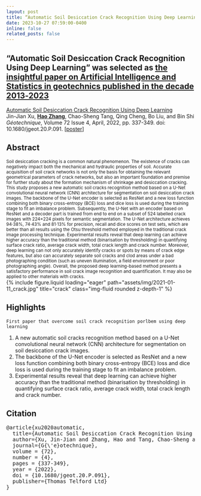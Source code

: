 ```yaml
---
layout: post
title: “Automatic Soil Desiccation Crack Recognition Using Deep Learning” was selected as the insightful paper on Artificial Intelligence and Statistics in geotechnics published in the decade 2013‑2023.
date: 2023-10-27 07:59:00-0400
inline: false
related_posts: false
---
```

“Automatic Soil Desiccation Crack Recognition Using Deep Learning” was selected as [the insightful paper on Artificial Intelligence and Statistics in geotechnics published in the decade 2013‑2023](https://www.icevirtuallibrary.com/page/ice-news/geot75anniversaryprogramme)
---

[Automatic Soil Desiccation Crack Recognition Using Deep Learning](https://doi.org/10.1680/jgeot.20.P.091)<br>
 Jin-Jian Xu, <u><b>Hao Zhang</b></u>, Chao-Sheng Tang, Qing Cheng, Bo Liu, and Bin Shi<br>
 *Géotechnique*, Volume 72 Issue 4, April, 2022, pp. 337-349. doi: 10.1680/jgeot.20.P.091.
[[poster](https://www.icevirtuallibrary.com/pb-assets/GEOT%2075th%20Event/S3%20P5%20G%C3%A9otechnique%20Poster%20-%20Automatic%20soil%20desiccation%20crack%20recognition%20using%20deep%20learning-XJJ-1694727350.pdf)]

## Abstract
<small>
Soil desiccation cracking is a common natural phenomenon. The existence of cracks can negatively impact both the mechanical and hydraulic properties of soil. Accurate acquisition of soil crack networks is not only the basis for obtaining the relevant geometrical parameters of crack networks, but also an important foundation and premise for further study about the formation mechanism of shrinkage and desiccation cracking. This study proposes a new automatic soil cracks recognition method based on a U-Net convolutional neural network (CNN) architecture for segmentation on soil desiccation crack images. The backbone of the U-Net encoder is selected as ResNet and a new loss function combining both binary cross-entropy (BCE) loss and dice loss is used during the training stage to fit an imbalance problem. Subsequently, the U-Net with an encoder based on ResNet and a decoder part is trained from end to end on a subset of 524 labelled crack images with 224×224 pixels for semantic segmentation. The U-Net architecture achieves 94·38%, 74·43% and 81·13% for precision, recall and dice scores on test sets, which are better than all results using the Otsu threshold method employed in the traditional crack image processing technique. Experimental results reveal that deep learning can achieve higher accuracy than the traditional method (binarisation by thresholding) in quantifying surface crack ratio, average crack width, total crack length and crack number. Moreover, deep learning can not only accurately identify cracks or spots by means of crack edge features, but also can accurately separate soil cracks and clod areas under a bad photographing condition (such as uneven illumination, a field environment or poor photographing angle). Overall, the proposed deep learning-based method presents a satisfactory performance in soil crack image recognition and quantification. It may also be applied to other materials with cracks.
</small>

<div class="row">
    <div class="col-sm mt-3 mt-md-0">
        {% include figure.liquid loading="eager" path="assets/img/2021-01-11_crack.jpg" title="crack" class="img-fluid rounded z-depth-1" %}
    </div>
</div>

## Highlights

`First paper that overcome soil crack recognition porlbem using deep learning`

1. A new automatic soil cracks recognition method based on a U-Net convolutional neural network (CNN) architecture for segmentation on soil desiccation crack images. 
2. The backbone of the U-Net encoder is selected as ResNet and a new loss function combining both binary cross-entropy (BCE) loss and dice loss is used during the training stage to fit an imbalance problem. 
3. Experimental results reveal that deep learning can achieve higher accuracy than the traditional method (binarisation by thresholding) in quantifying surface crack ratio, average crack width, total crack length and crack number.


## Citation
<pre>
@article{xu2020automatic,
  title={Automatic Soil Desiccation Crack Recognition Using Deep Learning},
  author={Xu, Jin-Jian and Zhang, Hao and Tang, Chao-Sheng and Cheng, Qing and Liu, Bo and Shi, Bin},
  journal={G{\'e}otechnique},
  volume = {72},
  number = {4},
  pages = {337-349},
  year = {2022},
  doi = {10.1680/jgeot.20.P.091},
  publisher={Thomas Telford Ltd}
}
</pre>
